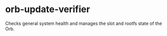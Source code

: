 # orb-update-verifier
Checks general system health and manages the slot and rootfs state of the Orb.
